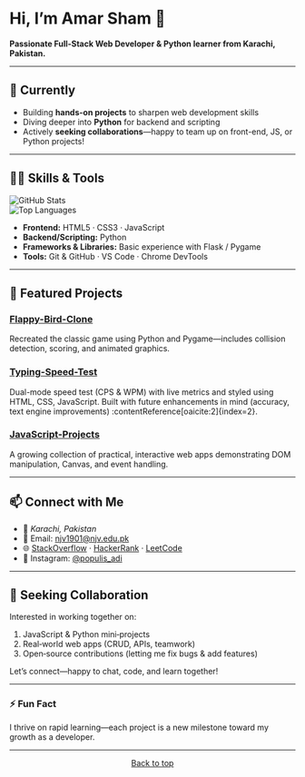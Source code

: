 # Hi, I’m Amar Sham 👋

**Passionate Full‑Stack Web Developer & Python learner from Karachi, Pakistan.**

---

## 🌱 Currently
- Building **hands-on projects** to sharpen web development skills  
- Diving deeper into **Python** for backend and scripting  
- Actively **seeking collaborations**—happy to team up on front-end, JS, or Python projects!

---

## 👨‍💻 Skills & Tools
![GitHub Stats](https://github-readme-stats.vercel.app/api?username=AmarshamPrem&show_icons=true&theme=merko&count_private=true&bg_color=000000&title_color=00FF9F&icon_color=00FF9F&text_color=FFFFFF)  
![Top Languages](https://github-readme-stats.vercel.app/api/top-langs/?username=AmarshamPrem&layout=compact&theme=merko&hide_border=true&bg_color=000000&title_color=00FF9F&text_color=FFFFFF)

- **Frontend:** HTML5 · CSS3 · JavaScript  
- **Backend/Scripting:** Python  
- **Frameworks & Libraries:** Basic experience with Flask / Pygame  
- **Tools:** Git & GitHub · VS Code · Chrome DevTools  

---

## 🚀 Featured Projects

### [Flappy-Bird-Clone](https://github.com/AmarshamPrem/Flappy-Bird-Clone)  
Recreated the classic game using Python and Pygame—includes collision detection, scoring, and animated graphics.

### [Typing-Speed-Test](https://github.com/AmarshamPrem/Typing-Speed-Test)  
Dual-mode speed test (CPS & WPM) with live metrics and styled using HTML, CSS, JavaScript. Built with future enhancements in mind (accuracy, text engine improvements) :contentReference[oaicite:2]{index=2}.

### [JavaScript-Projects](https://github.com/AmarshamPrem/JavaScript-Projects)  
A growing collection of practical, interactive web apps demonstrating DOM manipulation, Canvas, and event handling.

---

## 📫 Connect with Me
- 📍 *Karachi, Pakistan*  
- 📧 Email: njv1901@njv.edu.pk  
- 🌐 [StackOverflow](https://stackoverflow.com/users/29973450/amarsham-prem) · [HackerRank](https://www.hackerrank.com/profile/njv1901) · [LeetCode](https://leetcode.com/u/iv9tli7xb6/)  
- 📸 Instagram: [@populis_adi](https://instagram.com/populis_adi)

---

## 🧩 Seeking Collaboration
Interested in working together on:
1. JavaScript & Python mini‑projects  
2. Real‑world web apps (CRUD, APIs, teamwork)  
3. Open‑source contributions (letting me fix bugs & add features)

Let’s connect—happy to chat, code, and learn together!

---

### ⚡ Fun Fact
I thrive on rapid learning—each project is a new milestone toward my growth as a developer.

---

<p align="center">
  <a href="#hi-i’m-amar-sham-">Back to top</a>
</p>
